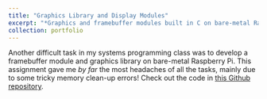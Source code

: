 ```yaml
---
title: "Graphics Library and Display Modules"
excerpt: "*Graphics and framebuffer modules built in C on bare-metal Raspberry Pi.*<br/>"
collection: portfolio
---
```


Another difficult task in my systems programming class was to develop a framebuffer module and graphics library on bare-metal Raspberry Pi. This assignment gave me *by far* the most headaches of all the tasks, mainly due to some tricky memory clean-up errors! Check out the code in [this Github repository](https://gitfront.io/r/nxomimo/mMQR5JtQEgLy/graphics/).